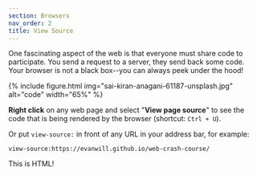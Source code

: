 ```yaml
---
section: Browsers
nav_order: 2
title: View Source
---
```


One fascinating aspect of the web is that everyone must share code to participate.
You send a request to a server, they send back some code.
Your browser is not a black box--you can always peek under the hood!

{% include figure.html img="sai-kiran-anagani-61187-unsplash.jpg" alt="code" width="65%" %}

**Right click** on any web page and select "**View page source**" to see the code that is being rendered by the browser (shortcut: `Ctrl + U`). 

Or put `view-source:` in front of any URL in your address bar, for example:

`view-source:https://evanwill.github.io/web-crash-course/`

This is HTML!

